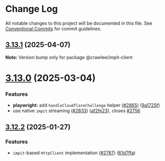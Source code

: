 # Change Log

All notable changes to this project will be documented in this file.
See [Conventional Commits](https://conventionalcommits.org) for commit guidelines.

## [3.13.1](https://github.com/apify/crawlee/compare/v3.13.0...v3.13.1) (2025-04-07)

**Note:** Version bump only for package @crawlee/impit-client





# [3.13.0](https://github.com/apify/crawlee/compare/v3.12.2...v3.13.0) (2025-03-04)


### Features

* **playwright:** add `handleCloudflareChallenge` helper ([#2865](https://github.com/apify/crawlee/issues/2865)) ([9a1725f](https://github.com/apify/crawlee/commit/9a1725f7b87fb70194fc31858500cb35639fb964))
* use native `impit` streaming ([#2833](https://github.com/apify/crawlee/issues/2833)) ([af2fe23](https://github.com/apify/crawlee/commit/af2fe2315b3b36e7e2466f452c1df9c63abd156b)), closes [#2756](https://github.com/apify/crawlee/issues/2756)





## [3.12.2](https://github.com/apify/crawlee/compare/v3.12.1...v3.12.2) (2025-01-27)


### Features

* `impit`-based `HttpClient` implementation ([#2787](https://github.com/apify/crawlee/issues/2787)) ([61d7ffa](https://github.com/apify/crawlee/commit/61d7ffae8aff8dd4451fea63ecc0d25c243a6271))
